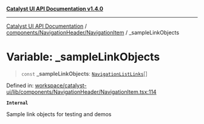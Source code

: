 [**Catalyst UI API Documentation v1.4.0**](../../../../README.md)

---

[Catalyst UI API Documentation](../../../../README.md) / [components/NavigationHeader/NavigationItem](../README.md) / \_sampleLinkObjects

# Variable: \_sampleLinkObjects

> `const` **\_sampleLinkObjects**: [`NavigationListLinks`](../interfaces/NavigationListLinks.md)[]

Defined in: [workspace/catalyst-ui/lib/components/NavigationHeader/NavigationItem.tsx:114](https://github.com/TheBranchDriftCatalyst/catalyst-ui/blob/main/lib/components/NavigationHeader/NavigationItem.tsx#L114)

**`Internal`**

Sample link objects for testing and demos
